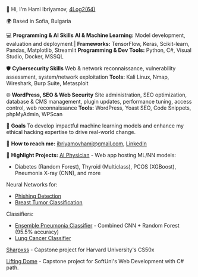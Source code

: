 👋 Hi, I'm Hami Ibriyamov, [4Log2(64)](24_years_old)

🌍 Based in Sofia, Bulgaria

💻 **Programming & AI Skills**
**AI & Machine Learning:** Model development, evaluation and deployment | **Frameworks:** TensorFlow, Keras, Scikit-learn, Pandas, Matplotlib, Streamlit
**Programming & Dev Tools:** Python, C#, Visual Studio, Docker, MSSQL

🛡️ **Cybersecurity Skills**
Web & network reconnaissance, vulnerability assessment, system/network exploitation
**Tools:** Kali Linux, Nmap, Wireshark, Burp Suite, Metasploit

🌐 **WordPress, SEO & Web Security**
Site administration, SEO optimization, database & CMS management, plugin updates, performance tuning, access control, web reconnaissance
**Tools:** WordPress, Yoast SEO, Code Snippets, phpMyAdmin, WPScan

🎯 **Goals**
To develop impactful machine learning models and enhance my ethical hacking expertise to drive real-world change.

💬 **How to reach me:** [ibriyamovhami@gmail.com](https://mail.google.com/mail/u/ibriyamovhami@gmail.com/#compose), [LinkedIn](https://www.linkedin.com/in/hami-ibriyamov-727146268/)

🚀 **Highlight Projects:**
[AI Physician](https://github.com/hamii31/ai_medic) - Web app hosting ML/NN models:
  - Diabetes (Random Forest), Thyroid (Multiclass), PCOS (XGBoost), Pneumonia X-ray (CNN), and more

Neural Networks for:
  - [Phishing Detection](https://github.com/hamii31/Stanford-University-ML-Specialization/blob/main/Advanced%20Learning%20Algorithms/Week%201/Personal%20Projects/PhishingDetectionMultilayeredPeceptron.py)
  - [Breast Tumor Classification](https://github.com/hamii31/Stanford-University-ML-Specialization/blob/main/Advanced%20Learning%20Algorithms/Week%201/Personal%20Projects/BreastCancerMultilayerPerceptronClassification.py)

Classifiers:
  - [Ensemble Pneumonia Classifier](https://github.com/hamii31/Stanford-University-ML-Specialization/blob/main/Advanced%20Learning%20Algorithms/Week%204/Personal%20Projects/Ensemble%20Model%20for%20Pneumonia%20Classification.py) - Combined CNN + Random Forest (95.5% accuracy)
  - [Lung Cancer Classifier](https://github.com/hamii31/Stanford-University-ML-Specialization/blob/main/Supervised%20Machine%20Learning/Week%203/Personal%20Projects/LungCancerIdentification.py)

[Sharpxss](https://github.com/hamii31/sharpxss) - Capstone project for Harvard University's CS50x

[Lifting Dome](https://github.com/hamii31/LiftingDomeVS) - Capstone project for SoftUni's Web Development with C# path. 

